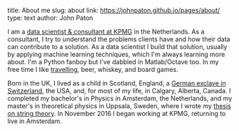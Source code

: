 title: About me
slug: about
link: https://johnpaton.github.io/pages/about/
type: text
author: John Paton

I am a [data scientist & consultant at KPMG](https://home.kpmg.com/xx/en/home/insights/2015/01/data-and-analytics.html) in the Netherlands. As a consultant, I try to understand the problems clients have and how their data can contribute to a solution. As a data scientist I build that solution, usually by applying machine learning techniques, which I'm always learning more about. I'm a Python fanboy but I've dabbled in Matlab/Octave too. In my free time I like [travelling](https://www.google.com/maps/d/embed?mid=1h_e3IiQFZbJ_KM7nxliIOSpVTfE), beer, whiskey, and board games.  

Born in the UK, I lived as a child in Scotland, England, a [German exclave in Switzerland](http://en.wikipedia.org/wiki/Buesingen), the USA, and, for most of my life, in Calgary, Alberta, Canada. I completed my bachelor's in Physics in Amsterdam, the Netherlands, and my master's in theoretical physics in Uppsala, Sweden, where I wrote my [thesis on string theory](http://uu.diva-portal.org/smash/record.jsf?pid=diva2%3A937707&dswid=9140). In November 2016 I began working at KPMG, returning to live in Amsterdam.